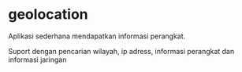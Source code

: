 # geolocation
Aplikasi sederhana mendapatkan informasi perangkat.

Suport dengan pencarian wilayah, ip adress, informasi perangkat dan informasi jaringan
